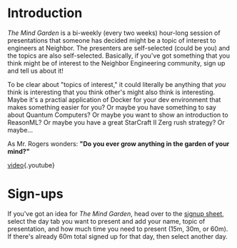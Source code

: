 <!-- TITLE: The Mind Garden -->
<!-- SUBTITLE: Bi-Weekly presentations on stuff to make you think -->

# Introduction
*The Mind Garden* is a bi-weekly (every two weeks) hour-long session of presentations that someone has decided might be a topic of interest to engineers at Neighbor. The presenters are self-selected (could be you) and the topics are also self-selected. Basically, if you've got something that you think might be of interest to the Neighbor Engineering community, sign up and tell us about it!

To be clear about "topics of interest," it could literally be anything that _you_ think is interesting that you think other's might also think is interesting. Maybe it's a practial application of Docker for your dev environment that makes something easier for you? Or maybe you have something to say about Quantum Computers? Or maybe you want to show an introduction to ReasonML? Or maybe you have a great StarCraft II Zerg rush strategy? Or maybe...

As Mr. Rogers wonders: **"Do you ever grow anything in the garden of your mind?"**

[video](https://youtu.be/a3jXdMM2_g8){.youtube}

# Sign-ups

If you've got an idea for _The Mind Garden_, head over to the [signup sheet](https://docs.google.com/spreadsheets/d/1i-lfeonhrBjc4RARYGeJBKIhGzdOOqLZWKZ0dOTyVso/edit?usp=sharing), select the day tab you want to present and add your name, topic of presentation, and how much time you need to present (15m, 30m, or 60m). If there's already 60m total signed up for that day, then select another day.